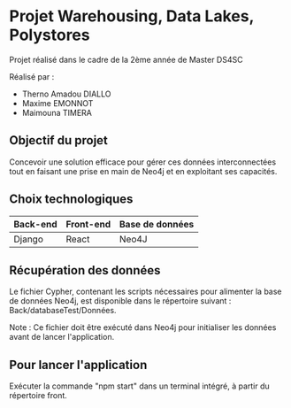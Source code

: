 # Projet Warehousing, Data Lakes, Polystores

Projet réalisé dans le cadre de la 2ème année de Master DS4SC

Réalisé par : 
- Therno Amadou DIALLO
- Maxime EMONNOT
- Maimouna TIMERA

## Objectif du projet

Concevoir une solution efficace pour gérer ces données interconnectées tout en faisant une prise en main de Neo4j et en exploitant ses capacités.

## Choix technologiques

| Back-end | Front-end | Base de données |
|----------|-----------|-----------------|
| Django   | React     | Neo4J           |


## Récupération des données

Le fichier Cypher, contenant les scripts nécessaires pour alimenter la base de données Neo4j, est disponible dans le répertoire suivant :
Back/databaseTest/Données.

Note : Ce fichier doit être exécuté dans Neo4j pour initialiser les données avant de lancer l'application.

## Pour lancer l'application 
Exécuter la commande "npm start" dans un terminal intégré, à partir du répertoire front.




